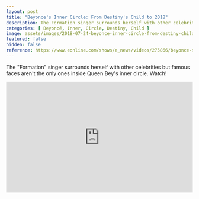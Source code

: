 ```yaml
---
layout: post
title: "Beyonce's Inner Circle: From Destiny's Child to 2018"
description: The Formation singer surrounds herself with other celebrities but famous faces aren't the only ones inside Queen Bey's inner circle. Watch!
categories: [ Beyoncé, Inner, Circle, Destiny, Child ]
image: assets/images/2018-07-24-beyonce-inner-circle-from-destiny-child.jpg
featured: false
hidden: false
reference: https://www.eonline.com/shows/e_news/videos/275866/beyonce-s-inner-circle-from-destiny-s-child-to-2018
---
```

The "Formation" singer surrounds herself with other celebrities but famous faces aren't the only ones inside Queen Bey's inner circle. Watch!

<iframe src="https://www.eonline.com/videos/embed/275866" style="width: 100%;" height="300" frameBorder="0" scrolling="no"></iframe>
